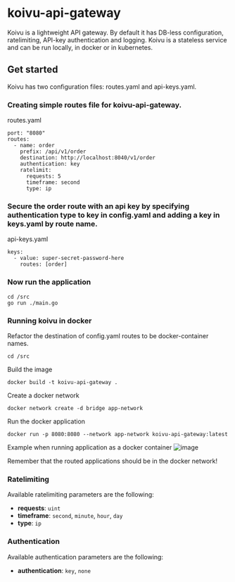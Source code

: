 # koivu-api-gateway

Koivu is a lightweight API gateway. By default it has DB-less configuration, ratelimiting, API-key authentication and logging. Koivu is a stateless service and can be run locally, in docker or in kubernetes.

## Get started
Koivu has two configuration files: routes.yaml and api-keys.yaml.

### Creating simple routes file for koivu-api-gateway.

routes.yaml
```
port: "8080"
routes:
  - name: order
    prefix: /api/v1/order
    destination: http://localhost:8040/v1/order
    authentication: key
    ratelimit:
      requests: 5
      timeframe: second
      type: ip
```

### Secure the order route with an api key by specifying authentication type to key in config.yaml and adding a key in keys.yaml by route name.

api-keys.yaml
```
keys:
  - value: super-secret-password-here
    routes: [order]
```

### Now run the application
```
cd /src
go run ./main.go
```

### Running koivu in docker
Refactor the destination of config.yaml routes to be docker-container names.
```
cd /src
```
Build the image
```
docker build -t koivu-api-gateway .
```
Create a docker network
```
docker network create -d bridge app-network
```
Run the docker application
```
docker run -p 8080:8080 --network app-network koivu-api-gateway:latest
```

Example when running application as a docker container
![image](https://github.com/OnniVirtanen/koivu-api-gateway/assets/116679314/ae0805b0-220a-4a26-9aaa-64eea9a6edef)


Remember that the routed applications should be in the docker network!

### Ratelimiting

Available ratelimiting parameters are the following:

- **requests**: `uint`
- **timeframe**: `second`, `minute`, `hour`, `day`
- **type**: `ip`

### Authentication

Available authentication parameters are the following:

- **authentication**: `key`, `none`

